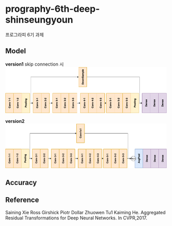 # prography-6th-deep-shinseungyoun
프로그라피 6기 과제


## Model
**version1**
skip connection 시 
![Alt text](https://github.com/SeungyounShin/prography-6th-deep-shinseungyoun/blob/master/img/vgg16_skipconn_ver1.png?raw=true)

**version2**
![Alt text](https://github.com/SeungyounShin/prography-6th-deep-shinseungyoun/blob/master/img/vgg16_skipconn_ver2.png?raw=true)
## Accuracy

## Reference
Saining Xie Ross Girshick Piotr Dollar Zhuowen Tu1 Kaiming He. Aggregated Residual Transformations for Deep Neural Networks. In CVPR,2017.

